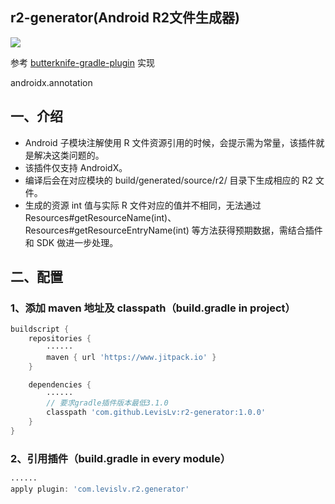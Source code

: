## r2-generator(Android R2文件生成器)
![](https://jitpack.io/v/LevisLv/r2-generator.svg)

参考 [butterknife-gradle-plugin](https://github.com/JakeWharton/butterknife/tree/master/butterknife-gradle-plugin) 实现

androidx.annotation
## 一、介绍
* Android 子模块注解使用 R 文件资源引用的时候，会提示需为常量，该插件就是解决这类问题的。
* 该插件仅支持 AndroidX。
* 编译后会在对应模块的 build/generated/source/r2/ 目录下生成相应的 R2 文件。
* 生成的资源 int 值与实际 R 文件对应的值并不相同，无法通过 Resources#getResourceName(int)、Resources#getResourceEntryName(int) 等方法获得预期数据，需结合插件和 SDK 做进一步处理。

## 二、配置
### 1、添加 maven 地址及 classpath（build.gradle in project）
```groovy
buildscript {
    repositories {
        ······
        maven { url 'https://www.jitpack.io' }
    }

    dependencies {
        ······
        // 要求gradle插件版本最低3.1.0
        classpath 'com.github.LevisLv:r2-generator:1.0.0'
    }
}
```

### 2、引用插件（build.gradle in every module）
```groovy
······
apply plugin: 'com.levislv.r2.generator'
```

